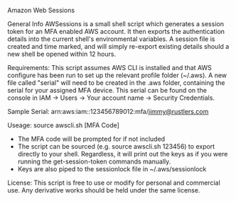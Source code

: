 Amazon Web Sessions

General Info
AWSessions is a small shell script which generates a session token for an MFA enabled AWS account.
It then exports the authentication details into the current shell's environmental variables. 
A session file is created and time marked, and will simply re-export existing details should a new shell be opened within 12 hours.

Requirements:
This script assumes AWS CLI is installed and that AWS configure has been run to set up the relevant profile folder (~/.aws).
A new file called "serial" will need to be created in the .aws folder, containing the serial for your assigned MFA device.
This serial can be found on the console in IAM -> Users -> Your account name -> Security Credentials.

Sample Serial: arn:aws:iam::123456789012:mfa/jimmy@rustlers.com

Useage:
source awscli.sh [MFA Code]

- The MFA code will be prompted for if not included
- The script can be sourced (e.g. source awscli.sh 123456) to export directly to your shell. Regardless, it will print out the keys as if you were running the get-session-token commands manually.
- Keys are also piped to the sessionlock file in ~/.aws/sessionlock

License:
This script is free to use or modify for personal and commercial use. Any derivative works should be held under the same license.
